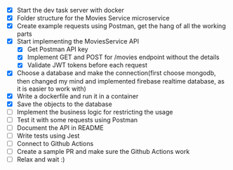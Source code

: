 - [x] Start the dev task server with docker
- [x] Folder structure for the Movies Service microservice
- [x] Create example requests using Postman, get the hang of all the working parts
- [x] Start implementing the MoviesService API
  - [x] Get Postman API key
  - [x] Implement GET and POST for /movies endpoint without the details
  - [x] Validate JWT tokens before each request
- [x] Choose a database and make the connection(first choose mongodb, then changed my mind and implemented firebase realtime database, as it is easier to work with)
- [x] Write a dockerfile and run it in a container
- [x] Save the objects to the database
- [ ] Implement the business logic for restricting the usage
- [ ] Test it with some requests using Postman
- [ ] Document the API in README
- [ ] Write tests using Jest
- [ ] Connect to Github Actions
- [ ] Create a sample PR and make sure the Github Actions work
- [ ] Relax and wait :)
